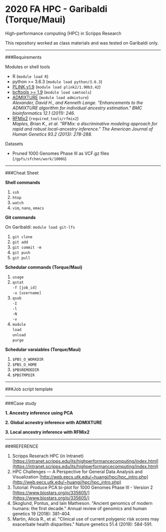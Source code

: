 # 2020 FA HPC - Garibaldi (Torque/Maui)
High-performance computing (HPC) in Scripps Research 

This repository worked as class materials and was tested on Garibaldi only.

---
###Requirements

Modules or shell tools  

- R (`module load R`)
- python >= 3.6.3 (`module load python/3.6.3`)
- [PLINK v1.9](https://www.cog-genomics.org/plink2) (`module load plink2/1.90b3.42`)
- [bcftools >= 1.9](http://samtools.github.io/bcftools/bcftools.html) (`module load samtools`)
- [ADMIXTURE](http://dalexander.github.io/admixture/) (`module load admixture`)  
	_Alexander, David H., and Kenneth Lange. "Enhancements to the ADMIXTURE algorithm for individual ancestry estimation." BMC bioinformatics 12.1 (2011): 246._
- [RFMix2](https://github.com/slowkoni/rfmix) (`required_tools/rfmix2`)  
	_Maples, Brian K., et al. "RFMix: a discriminative modeling approach for rapid and robust local-ancestry inference." The American Journal of Human Genetics 93.2 (2013): 278-288._

Datasets  

- Pruned 1000 Genomes Phase III as VCF.gz files (`/gpfs/sfchen/work/1000G`)

---
###Cheat Sheet

**Shell commands**  

1. `ssh`  
2. `htop`  
3. `watch`
4. `vim`, `nano`, `emacs`

**Git commands**  

On Garibaldi: `module load git-lfs`

1. `git clone`
2. `git add`
3. `git commit -m`
4. `git push`
5. `git pull`


**Schedular commands (Torque/Maui)**  

1. `usage`
2. `qstat`  
	`-f [job_id]`  
	`-u [username]`
3. `qsub`  
	`-I`  
	`-l`  
	`-N`  
	`-v`  
4. `module`  
	`load`  
	`unload`  
	`purge`  

**Schedular varaiables (Torque/Maui)**  

1. `$PBS_O_WORKDIR`
2. `$PBS_O_HOME`
3. `$PBSREMOEDIR`
4. `$PBSTMPDIR`

---
###Job script template


---

###Case study

**1. Ancestry inference using PCA**  



**2. Global acnestry inference with ADMIXTURE**  

**3. Local ancestry inference with RFMix2**  


---

###REFERENCE

1.  Scripps Reserach HPC (in Intranet) [https://intranet.scripps.edu/its/highperformancecomputing/index.html](https://intranet.scripps.edu/its/highperformancecomputing/index.html)
2. HPC Challenges — A Perspective for General Data Analysis and Visualization [http://web.eecs.utk.edu/~huangj/hpc/hpc_intro.php](http://web.eecs.utk.edu/~huangj/hpc/hpc_intro.php)
3. Tutorial: Produce PCA bi-plot for 1000 Genomes Phase III - Version 2  [https://www.biostars.org/p/335605/](https://www.biostars.org/p/335605/)
4. Skoglund, Pontus, and Iain Mathieson. "Ancient genomics of modern humans: the first decade." Annual review of genomics and human genetics 19 (2018): 381-404.
5. Martin, Alicia R., et al. "Clinical use of current polygenic risk scores may exacerbate health disparities." Nature genetics 51.4 (2019): 584-591.